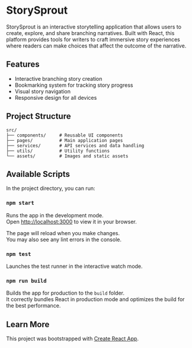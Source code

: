 # StorySprout

StorySprout is an interactive storytelling application that allows users to create, explore, and share branching narratives. Built with React, this platform provides tools for writers to craft immersive story experiences where readers can make choices that affect the outcome of the narrative.

## Features

- Interactive branching story creation
- Bookmarking system for tracking story progress
- Visual story navigation
- Responsive design for all devices

## Project Structure

```
src/
├── components/     # Reusable UI components
├── pages/          # Main application pages
├── services/       # API services and data handling
├── utils/          # Utility functions
└── assets/         # Images and static assets
```

## Available Scripts

In the project directory, you can run:

### `npm start`

Runs the app in the development mode.\
Open [http://localhost:3000](http://localhost:3000) to view it in your browser.

The page will reload when you make changes.\
You may also see any lint errors in the console.

### `npm test`

Launches the test runner in the interactive watch mode.

### `npm run build`

Builds the app for production to the `build` folder.\
It correctly bundles React in production mode and optimizes the build for the best performance.

## Learn More

This project was bootstrapped with [Create React App](https://github.com/facebook/create-react-app).